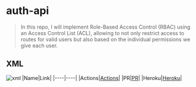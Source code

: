 # auth-api

> In this repo, I will implement Role-Based Access Control (RBAC) using an Access Control List (ACL), allowing to not only restrict access to routes for valid users but also based on the individual permissions we give each user.

## XML

![xml]()
|Name|Link|
|----|----|
|Actions|[Actions](https://github.com/Mujahedyousef/auth-api/actions)|
|PR|[PR](https://github.com/Mujahedyousef/auth-api/pull/1)|
|Heroku|[Heroku]()|
